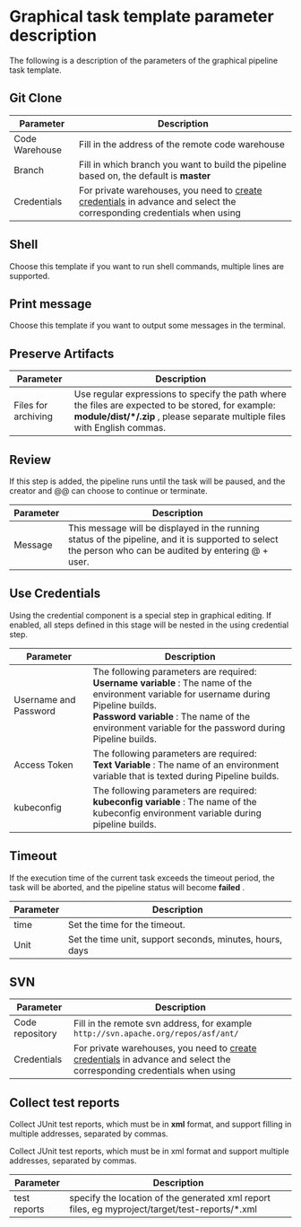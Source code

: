 # Graphical task template parameter description

The following is a description of the parameters of the graphical pipeline task template.

## Git Clone

| Parameter | Description |
| --------- | ----------- |
| Code Warehouse | Fill in the address of the remote code warehouse |
| Branch | Fill in which branch you want to build the pipeline based on, the default is __master__ |
| Credentials | For private warehouses, you need to [create credentials](../credential.md) in advance and select the corresponding credentials when using |

## Shell

Choose this template if you want to run shell commands, multiple lines are supported.

## Print message

Choose this template if you want to output some messages in the terminal.

## Preserve Artifacts

| Parameter | Description |
| --------- | ----------- |
| Files for archiving | Use regular expressions to specify the path where the files are expected to be stored, for example: __module/dist/*/.zip__ , please separate multiple files with English commas. |

## Review

If this step is added, the pipeline runs until the task will be paused, and the creator and @@ can choose to continue or terminate.

| Parameter | Description |
| --------- | ----------- |
| Message | This message will be displayed in the running status of the pipeline, and it is supported to select the person who can be audited by entering @ + user. |

## Use Credentials

Using the credential component is a special step in graphical editing. If enabled, all steps defined in this stage will be nested in the using credential step.

| Parameter | Description |
| --------- | ----------- |
| Username and Password | The following parameters are required:<br /> __Username variable__ : The name of the environment variable for username during Pipeline builds. <br />__Password variable__ : The name of the environment variable for the password during Pipeline builds. |
|Access Token| The following parameters are required:<br />__Text Variable__ : The name of an environment variable that is texted during Pipeline builds. |
| kubeconfig | The following parameters are required:<br /> __kubeconfig variable__ : The name of the kubeconfig environment variable during pipeline builds. |

## Timeout

If the execution time of the current task exceeds the timeout period, the task will be aborted, and the pipeline status will become __failed__ .

| Parameter | Description |
| --------- | ----------- |
| time | Set the time for the timeout. |
| Unit | Set the time unit, support seconds, minutes, hours, days |

## SVN

| Parameter | Description |
| --------- | ----------- |
| Code repository | Fill in the remote svn address, for example `http://svn.apache.org/repos/asf/ant/` |
| Credentials | For private warehouses, you need to [create credentials](../credential.md) in advance and select the corresponding credentials when using |

## Collect test reports

Collect JUnit test reports, which must be in __xml__ format, and support filling in multiple addresses, separated by commas.

Collect JUnit test reports, which must be in xml format and support multiple addresses, separated by commas.

| Parameter | Description |
| --------- | ----------- |
| test reports | specify the location of the generated xml report files, eg myproject/target/test-reports/*.xml |
